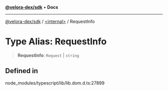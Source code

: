 [**@velora-dex/sdk**](../../README.md) • **Docs**

***

[@velora-dex/sdk](../../globals.md) / [\<internal\>](../README.md) / RequestInfo

# Type Alias: RequestInfo

> **RequestInfo**: `Request` \| `string`

## Defined in

node\_modules/typescript/lib/lib.dom.d.ts:27899
